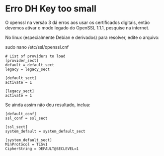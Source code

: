 # Erro DH Key too small


O openssl na versão 3 dá erros aos usar os certificados digitais, então devemos ativar o modo legado do OpenSSL 1.1.1, pesquise na internet.

No linux (especialmente Debian e derivados) para resolver, edite o arquivo:

sudo nano /etc/ssl/openssl.cnf

```
# List of providers to load
[provider_sect]
default = default_sect
legacy = legacy_sect

[default_sect]
activate = 1

[legacy_sect]
activate = 1
```

Se ainda assim não deu resultado, inclua:

```
[default_conf]
ssl_conf = ssl_sect
 
[ssl_sect]
system_default = system_default_sect
 
[system_default_sect]
MinProtocol = TLSv1
CipherString = DEFAULT@SECLEVEL=1
```
